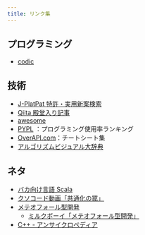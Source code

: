 ```yaml
---
title: リンク集
---
```


## プログラミング

- [codic](https://codic.jp/engine)

## 技術

- [J-PlatPat 特許・実用新案検索](https://www.j-platpat.inpit.go.jp/p0100)
- [Qiita 殿堂入り記事](http://youwht.ml/static/TAG_TOP.html)
- [awesome](https://github.com/sindresorhus/awesome)
- [PYPL](https://pypl.github.io/PYPL.html)
：プログラミング使用率ランキング
- [OverAPI.com](https://overapi.com/)：チートシート集
- [アルゴリズムビジュアル大辞典](https://yutaka-watanobe.github.io/star-aida/books/)

## ネタ

- [バカ向け言語 Scala](http://rirakkumya.hatenablog.com/entry/2013/04/20/093044)
- [クソコード動画「共通化の罠」](https://togetter.com/li/1354658)
- [メテオフォール型開発](https://eiki.hatenablog.jp/entry/meteo_fall)
  - [ミルクボーイ「メテオフォール型開発」](https://eiki.hatenablog.jp/entry/meteofall_milkboy)
- [C++ - アンサイクロペディア](http://ja.uncyclopedia.info/wiki/C++)
